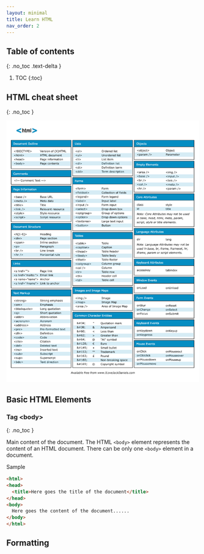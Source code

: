 ```yaml
---
layout: minimal
title: Learn HTML
nav_order: 2
---
```


## Table of contents
{: .no_toc .text-delta }

1. TOC
{:toc}

## HTML cheat sheet
{: .no_toc }

![](html-cheat-sheet.png)

## Basic HTML Elements

### Tag \<body>
{: .no_toc }

Main content of the document. The HTML `<body>` element represents the content of an HTML document. There can be only one `<body>` element in a document.

Sample

````html
<html>
<head>
  <title>Here goes the title of the document</title>
</head>
<body>
  Here goes the content of the document......
</body>
</html>
````

## Formatting
